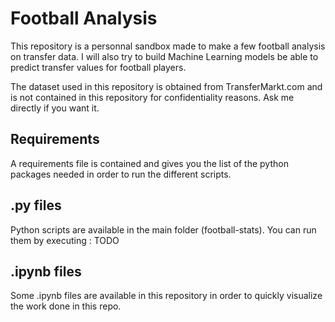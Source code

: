 # Football Analysis

This repository is a personnal sandbox made to make a few football analysis on transfer data. I will also try to build Machine Learning models be able to predict transfer values for football players.

The dataset used in this repository is obtained from TransferMarkt.com and is not contained in this repository for confidentiality reasons. Ask me directly if you want it.

## Requirements

A requirements file is contained and gives you the list of the python packages needed in order to run the different scripts.

## .py files

Python scripts are available in the main folder (football-stats). You can run them by executing : TODO

## .ipynb files

Some .ipynb files are available in this repository in order to quickly visualize the work done in this repo.
